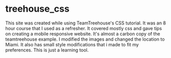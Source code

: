 # treehouse_css

This site was created while using TeamTreehouse's CSS tutorial. It was an 8 hour course that I used as a refresher. It covered mostly css and gave tips on creating a mobile responsive website. It's almost a carbon copy of the teamtreehouse example. I modified the images and changed the location to Miami. It also has small style modifications that i made to fit my preferences. This is just a learning tool. 
